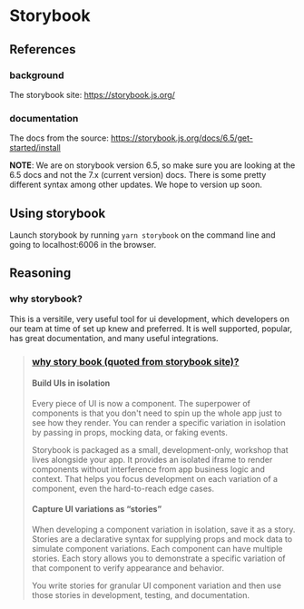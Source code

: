 # Storybook

## References

### background

The storybook site: https://storybook.js.org/

### documentation

The docs from the source: https://storybook.js.org/docs/6.5/get-started/install

**NOTE**: We are on storybook version 6.5, so make sure you are looking at the 6.5 docs and not the 7.x (current version) docs. There is some pretty different syntax among other updates. We hope to version up soon.

## Using storybook

Launch storybook by running `yarn storybook` on the command line and going to localhost:6006 in the browser.

## Reasoning

### why storybook?

This is a versitile, very useful tool for ui development, which developers on our team at time of set up knew and preferred. It is well supported, popular, has great documentation, and many useful integrations.

> ### [why story book (quoted from storybook site)?](https://storybook.js.org/docs/6.5/get-started/why-storybook)
>
> #### Build UIs in isolation
>
> Every piece of UI is now a component. The superpower of components is that you don't need to spin up the whole app just to see how they render. You can render a specific variation in isolation by passing in props, mocking data, or faking events.
>
> Storybook is packaged as a small, development-only, workshop that lives alongside your app. It provides an isolated iframe to render components without interference from app business logic and context. That helps you focus development on each variation of a component, even the hard-to-reach edge cases.
>
> #### Capture UI variations as “stories”
>
> When developing a component variation in isolation, save it as a story. Stories are a declarative syntax for supplying props and mock data to simulate component variations. Each component can have multiple stories. Each story allows you to demonstrate a specific variation of that component to verify appearance and behavior.
>
> You write stories for granular UI component variation and then use those stories in development, testing, and documentation.
